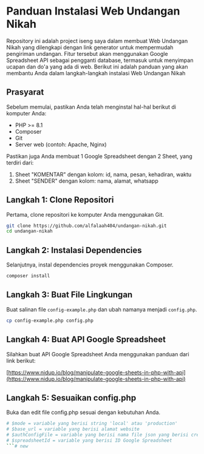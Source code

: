 # Panduan Instalasi Web Undangan Nikah

Repository ini adalah project iseng saya dalam membuat Web Undangan Nikah yang dilengkapi dengan link generator untuk mempermudah pengiriman undangan. Fitur tersebut akan menggunakan Google Spreadsheet API sebagai pengganti database, termasuk untuk menyimpan ucapan dan do'a yang ada di web. Berikut ini adalah panduan yang akan membantu Anda dalam langkah-langkah instalasi Web Undangan Nikah

## Prasyarat

Sebelum memulai, pastikan Anda telah menginstal hal-hal berikut di komputer Anda:

-   PHP >= 8.1
-   Composer
-   Git
-   Server web (contoh: Apache, Nginx)

Pastikan juga Anda membuat 1 Google Spreadsheet dengan 2 Sheet, yang terdiri dari:
1. Sheet "KOMENTAR" dengan kolom: id, nama, pesan, kehadiran, waktu
2. Sheet "SENDER" dengan kolom: nama, alamat, whatsapp

## Langkah 1: Clone Repositori

Pertama, clone repositori ke komputer Anda menggunakan Git.

```bash
git clone https://github.com/alfalaah404/undangan-nikah.git
cd undangan-nikah
```

## Langkah 2: Instalasi Dependencies

Selanjutnya, instal dependencies proyek menggunakan Composer.

```bash
composer install
```

## Langkah 3: Buat File Lingkungan

Buat salinan file `config-example.php` dan ubah namanya menjadi `config.php`.

```bash
cp config-example.php config.php
```

## Langkah 4: Buat API Google Spreadsheet

Silahkan buat API Google Spreadsheet Anda menggunakan panduan dari link berikut:

[https://www.nidup.io/blog/manipulate-google-sheets-in-php-with-api](https://www.nidup.io/blog/manipulate-google-sheets-in-php-with-api)

## Langkah 5: Sesuaikan config.php

Buka dan edit file config.php sesuai dengan kebutuhan Anda.

```bash
# $mode = variable yang berisi string 'local' atau 'production'
# $base_url = variable yang berisi alamat website
# $authConfigFile = variable yang berisi nama file json yang berisi credential API Google
# $spreadsheetId = variable yang berisi ID Google Spreadsheet
```#   n e w  
 